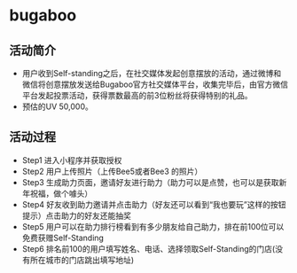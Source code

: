 # bugaboo

## 活动简介

- 用户收到Self-standing之后，在社交媒体发起创意摆放的活动，通过微博和微信将创意摆放发送给Bugaboo官方社交媒体平台，收集完毕后，由官方微信平台发起投票活动，获得票数最高的前3位粉丝将获得特别的礼品。
- 预估的UV 50,000。

## 活动过程

- Step1 进入小程序并获取授权
- Step2 用户上传照片（上传Bee5或者Bee3 的照片）
- Step3 生成助力页面，邀请好友进行助力（助力可以是点赞，也可以是获取新年祝福，做个噱头）
- Step4 好友收到助力邀请并点击助力（好友还可以看到“我也要玩”这样的按钮提示）点击助力的好友还能抽奖
- Step5 用户可以在助力排行榜看到有多少朋友给自己助力，排在前100位可以免费获赠Self-Standing
- Step6 排名前100的用户填写姓名、电话、选择领取Self-Standing的门店(没有所在城市的门店跳出填写地址)

